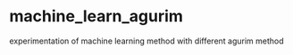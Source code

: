 machine_learn_agurim
===============

experimentation of machine learning method with different agurim method